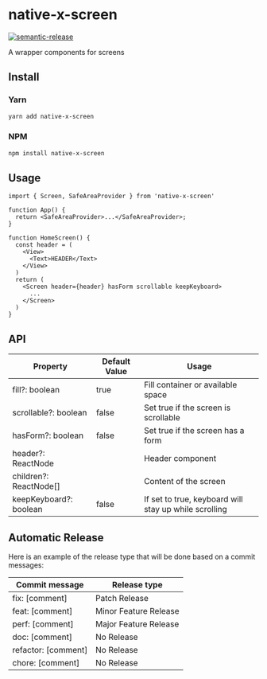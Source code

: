 # native-x-screen

[![semantic-release](https://img.shields.io/badge/%20%20%F0%9F%93%A6%F0%9F%9A%80-semantic--release-e10079.svg)](https://github.com/semantic-release/semantic-release)

A wrapper components for screens

## Install

### Yarn

```sh
yarn add native-x-screen
```

### NPM

```sh
npm install native-x-screen
```

## Usage

```tsx
import { Screen, SafeAreaProvider } from 'native-x-screen'

function App() {
  return <SafeAreaProvider>...</SafeAreaProvider>;
}

function HomeScreen() {
  const header = (
    <View>
      <Text>HEADER</Text>
    </View>
  )
  return (
    <Screen header={header} hasForm scrollable keepKeyboard>
      ...
    </Screen>
  )
}
```

## API

| Property               | Default Value | Usage                                                 |
| ---------------------- | ------------- | ----------------------------------------------------- |
| fill?: boolean         | true          | Fill container or available space                     |
| scrollable?: boolean   | false         | Set true if the screen is scrollable                  |
| hasForm?: boolean      | false         | Set true if the screen has a form                     |
| header?: ReactNode     |               | Header component                                      |
| children?: ReactNode[] |               | Content of the screen                                 |
| keepKeyboard?: boolean | false         | If set to true, keyboard will stay up while scrolling |

## Automatic Release

Here is an example of the release type that will be done based on a commit messages:

| Commit message      | Release type          |
| ------------------- | --------------------- |
| fix: [comment]      | Patch Release         |
| feat: [comment]     | Minor Feature Release |
| perf: [comment]     | Major Feature Release |
| doc: [comment]      | No Release            |
| refactor: [comment] | No Release            |
| chore: [comment]    | No Release            |

